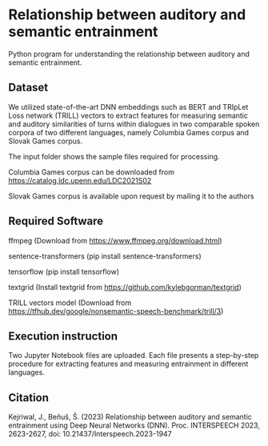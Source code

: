 # Relationship between auditory and semantic entrainment
Python program for understanding the relationship between auditory and semantic entrainment.

## Dataset
We utilized state-of-the-art DNN embeddings such as BERT and TRIpLet Loss network (TRILL) vectors to extract features for measuring semantic and auditory similarities of turns within dialogues in two comparable spoken corpora of two different languages, namely Columbia Games corpus and Slovak Games corpus. 

The input folder shows the sample files required for processing.

Columbia Games corpus can be downloaded from https://catalog.ldc.upenn.edu/LDC2021S02

Slovak Games corpus is available upon request by mailing it to the authors

## Required Software
ffmpeg (Download from https://www.ffmpeg.org/download.html)

sentence-transformers (pip install sentence-transformers)

tensorflow (pip install tensorflow)

textgrid (Install textgrid from https://github.com/kylebgorman/textgrid)

TRILL vectors model (Download from https://tfhub.dev/google/nonsemantic-speech-benchmark/trill/3)

## Execution instruction
Two Jupyter Notebook files are uploaded. Each file presents a step-by-step procedure for extracting features and measuring entrainment in different languages. 

## Citation
Kejriwal, J., Beňuš, Š. (2023) Relationship between auditory and semantic entrainment using Deep Neural Networks (DNN). Proc. INTERSPEECH 2023, 2623-2627, doi: 10.21437/Interspeech.2023-1947
